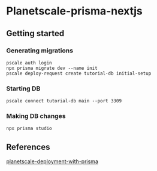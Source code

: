 # Planetscale-prisma-nextjs

## Getting started 

### Generating migrations

    pscale auth login 
    npx prisma migrate dev --name init
    pscale deploy-request create tutorial-db initial-setup

### Starting DB

    pscale connect tutorial-db main --port 3309  
### Making DB changes

    npx prisma studio

## References

[planetscale-deployment-with-prisma](https://davidparks.dev/blog/planetscale-deployment-with-prisma/)